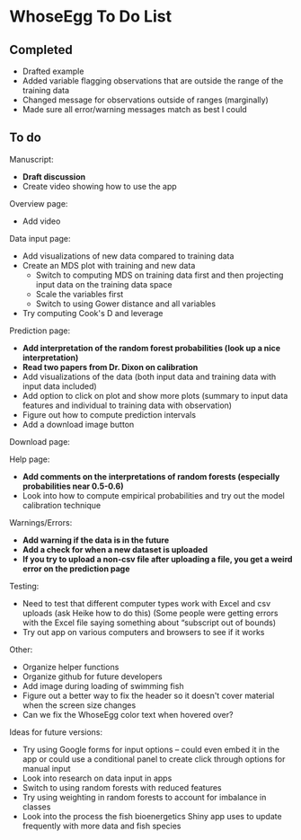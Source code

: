 
# WhoseEgg To Do List

## Completed

- Drafted example
- Added variable flagging observations that are outside the range of the training data
- Changed message for observations outside of ranges (marginally)
- Made sure all error/warning messages match as best I could

## To do

Manuscript:

- **Draft discussion**
- Create video showing how to use the app

Overview page:

- Add video

Data input page:

- Add visualizations of new data compared to training data
- Create an MDS plot with training and new data
  - Switch to computing MDS on training data first and then projecting input data on the training data space
  - Scale the variables first
  - Switch to using Gower distance and all variables
- Try computing Cook's D and leverage

Prediction page:

- **Add interpretation of the random forest probabilities (look up a nice interpretation)**
- **Read two papers from Dr. Dixon on calibration**
- Add visualizations of the data (both input data and training data with input data included)
- Add option to click on plot and show more plots (summary to input data features and individual to training data with observation)
- Figure out how to compute prediction intervals
- Add a download image button

Download page:

Help page:

- **Add comments on the interpretations of random forests (especially probabilities near 0.5-0.6)**
- Look into how to compute empirical probabilities and try out the model calibration technique

Warnings/Errors:

- **Add warning if the data is in the future**
- **Add a check for when a new dataset is uploaded**
- **If you try to upload a non-csv file after uploading a file, you get a weird error on the prediction page**

Testing:
  
- Need to test that different computer types work with Excel and csv uploads (ask Heike how to do this) (Some people were getting errors with the Excel file saying something about “subscript out of bounds)
- Try out app on various computers and browsers to see if it works

Other:
  
- Organize helper functions
- Organize github for future developers
- Add image during loading of swimming fish
- Figure out a better way to fix the header so it doesn't cover material when the screen size changes
- Can we fix the WhoseEgg color text when hovered over?

Ideas for future versions: 

- Try using Google forms for input options – could even embed it in the app or could use a conditional panel to create click through options for manual input
- Look into research on data input in apps
- Switch to using random forests with reduced features
- Try using weighting in random forests to account for imbalance in classes
- Look into the process the fish bioenergetics Shiny app uses to update frequently with more data and fish species
